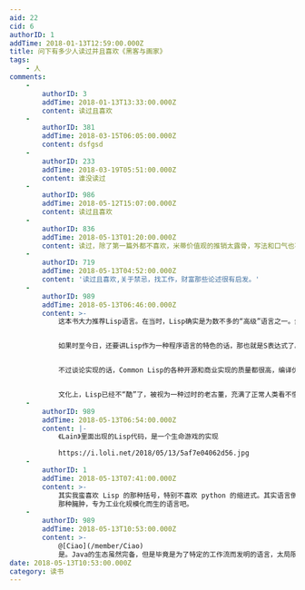 ```yaml
---
aid: 22
cid: 6
authorID: 1
addTime: 2018-01-13T12:59:00.000Z
title: 问下有多少人读过并且喜欢《黑客与画家》
tags:
    - 人
comments:
    -
        authorID: 3
        addTime: 2018-01-13T13:33:00.000Z
        content: 读过且喜欢
    -
        authorID: 381
        addTime: 2018-03-15T06:05:00.000Z
        content: dsfgsd
    -
        authorID: 233
        addTime: 2018-03-19T05:51:00.000Z
        content: 谁没读过
    -
        authorID: 986
        addTime: 2018-05-12T15:07:00.000Z
        content: 读过且喜欢
    -
        authorID: 836
        addTime: 2018-05-13T01:20:00.000Z
        content: 读过，除了第一篇外都不喜欢，米蒂价值观的推销太露骨，写法和口气也不喜
    -
        authorID: 719
        addTime: 2018-05-13T04:52:00.000Z
        content: '读过且喜欢,关于禁忌，找工作，财富那些论述很有启发。'
    -
        authorID: 989
        addTime: 2018-05-13T06:46:00.000Z
        content: >-
            这本书大力推荐Lisp语言。在当时，Lisp确实是为数不多的“高级”语言之一。然而程序语言发展至今，许多语言都可以视作Lisp语言的一种方言，反过来讲Lisp自身就没什么特色了。


            如果时至今日，还要讲Lisp作为一种程序语言的特色的话，那也就是S表达式了。其他语言里面很少有做得好的，json算是一例不错的，不过依旧不能开心地写宏。


            不过谈论实现的话，Common Lisp的各种开源和商业实现的质量都很高，编译优化不错。Scheme的诸多实现也非常好。


            文化上，Lisp已经不“酷”了，被视为一种过时的老古董，充满了正常人类看不懂的括号。
    -
        authorID: 989
        addTime: 2018-05-13T06:54:00.000Z
        content: |-
            《Lain》里面出现的Lisp代码，是一个生命游戏的实现

            https://i.loli.net/2018/05/13/5af7e04062d56.jpg
    -
        authorID: 1
        addTime: 2018-05-13T07:41:00.000Z
        content: >-
            其实我蛮喜欢 Lisp 的那种括号，特别不喜欢 python 的缩进式。其实语言倒在其次，作者是觉得真正的黑客是不会喜欢 Java
            那种臃肿，专为工业化规模化而生的语言吧。
    -
        authorID: 989
        addTime: 2018-05-13T10:53:00.000Z
        content: >-
            @[Ciao](/member/Ciao)
            是。Java的生态虽然完备，但是毕竟是为了特定的工作流而发明的语言，太局限了，某种程度上也算是一种DSL。如果组织或个人不使用那样的工作流程进行开发，Java就将带来困扰。Python的缩进确实比较蛋疼，lambda也只能写1行，非常讨厌。
date: 2018-05-13T10:53:00.000Z
category: 读书
---
```



